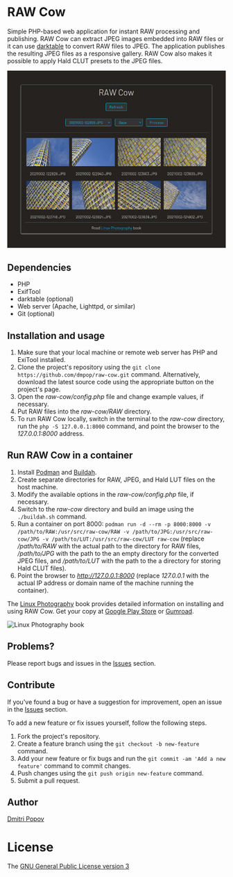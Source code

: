 # RAW Cow

Simple PHP-based web application for instant RAW processing and publishing. RAW Cow can extract JPEG images embedded into RAW files or it can use [darktable](https://www.darktable.org/) to convert RAW files to JPEG. The application publishes the resulting JPEG files as a responsive gallery. RAW Cow also makes it possible to apply Hald CLUT presets to the JPEG files.

<img src="raw-cow.png" alt="RAW Cow">

## Dependencies

- PHP
- ExifTool
- darktable (optional)
- Web server (Apache, Lighttpd, or similar)
- Git (optional)

## Installation and usage

1. Make sure that your local machine or remote web server has PHP and ExiTool installed.
2. Clone the project's repository using the `git clone https://github.com/dmpop/raw-cow.git` command. Alternatively, download the latest source code using the appropriate button on the project's page.
3. Open the _raw-cow/config.php_ file and change example values, if necessary.
4. Put RAW files into the _raw-cow/RAW_ directory.
5. To run RAW Cow locally, switch in the terminal to the _raw-cow_ directory,  run the `php -S 127.0.0.1:8000` command, and point the browser to the _127.0.0.1:8000_ address.

## Run RAW Cow in a container

1. Install [Podman](https://podman.io) and [Buildah](https://buildah.io).
2. Create separate directories for RAW, JPEG, and Hald LUT files on the host machine.
3. Modify the available options in the _raw-cow/config.php_ file, if necessary.
4. Switch to the _raw-cow_ directory and build an image using the `./buildah.sh` command.
5. Run a container on port 8000: `podman run -d --rm -p 8000:8000 -v /path/to/RAW:/usr/src/raw-cow/RAW -v /path/to/JPG:/usr/src/raw-cow/JPG -v /path/to/LUT:/usr/src/raw-cow/LUT raw-cow` (replace _/path/to/RAW_ with the actual path to the directory for RAW files, _/path/to/JPG_ with the path to the an empty directory for the converted JPEG files, and _/path/to/LUT_ with the path to the a directory for storing Hald CLUT files).
6. Point the browser to _http://127.0.0.1:8000_ (replace _127.0.0.1_ with the actual IP address or domain name of the machine running the container).

The [Linux Photography](https://gumroad.com/l/linux-photography) book provides detailed information  on installing and using RAW Cow. Get your copy at [Google Play Store](https://play.google.com/store/books/details/Dmitri_Popov_Linux_Photography?id=cO70CwAAQBAJ) or [Gumroad](https://gumroad.com/l/linux-photography).

<img src="https://tinyvps.xyz/img/linux-photography.jpeg" title="Linux Photography book" width="200"/>

## Problems?

Please report bugs and issues in the [Issues](https://github.com/dmpop/raw-cow/issues) section.

## Contribute

If you've found a bug or have a suggestion for improvement, open an issue in the [Issues](https://github.com/dmpop/raw-cow/issues) section.

To add a new feature or fix issues yourself, follow the following steps.

1. Fork the project's repository.
2. Create a feature branch using the `git checkout -b new-feature` command.
3. Add your new feature or fix bugs and run the `git commit -am 'Add a new feature'` command to commit changes.
4. Push changes using the `git push origin new-feature` command.
5. Submit a pull request.

## Author

[Dmitri Popov](https://www.tokyoma.de/)

# License

The [GNU General Public License version 3](http://www.gnu.org/licenses/gpl-3.0.en.html)
